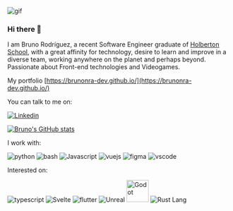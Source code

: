 ![gif](https://media0.giphy.com/media/ZVik7pBtu9dNS/giphy.gif?cid=ecf05e47f4c49baxbuouc87ht1bzj02z9fgpa8569b2wkrse&rid=giphy.gif&ct=g)
### Hi there 👋

I am Bruno Rodríguez, a recent Software Engineer graduate of [Holberton School](https://www.holbertonschool.com/), with a great affinity for technology, desire to learn and improve in a diverse team, working anywhere on the planet and perhaps beyond. Passionate about Front-end technologies and Videogames.

My portfolio [https://brunonra-dev.github.io/](https://brunonra-dev.github.io/)

You can talk to me on:

[![Linkedin](https://img.icons8.com/fluency/50/000000/linkedin.png)](https://www.linkedin.com/in/brunonra/)


[![Bruno's GitHub stats](https://github-readme-stats.vercel.app/api?username=brunonra-dev&show_icons=true&icon_color=f9f9f9&bg_color=30,4568DC,B06AB3&title_color=fff&text_color=fff&count_private=true)](https://github.com/brunonra-dev)

I work with:

![python](https://img.icons8.com/color/48/000000/python--v1.png "python")
![bash](https://img.icons8.com/plasticine/50/000000/bash.png "bash")
![Javascript](https://img.icons8.com/color/50/000000/javascript--v1.png "Javascript")
![vuejs](https://img.icons8.com/color/50/000000/vue-js.png "vuejs")
![figma](https://img.icons8.com/fluency/50/000000/figma.png "figma")
![vscode](https://img.icons8.com/color/50/000000/visual-studio-code-2019.png "vscode")


Interested on:

![typescript](https://img.icons8.com/color/50/000000/typescript.png "typescript")
![Svelte](https://img.icons8.com/doodle/50/000000/svetle.png "Svelte")
![flutter](https://img.icons8.com/fluency/50/000000/flutter.png "flutter")
![Unreal](https://img.icons8.com/nolan/50/unreal-engine.png "Unreal")
<img src="https://godotengine.org/themes/godotengine/assets/press/icon_color.png" alt="Godot" width="50"/>
![Rust Lang](https://img.icons8.com/external-tal-revivo-color-tal-revivo/50/000000/external-rust-is-a-multi-paradigm-system-programming-language-logo-color-tal-revivo.png "Rust Lang")
